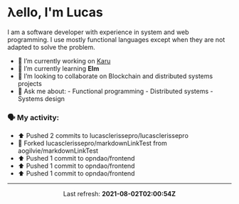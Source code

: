 # λello, I'm Lucas

I am a software developer with experience in system and web programming. I use mostly functional languages except when they are not adapted to solve the problem.

- 🔭 I’m currently working on [Karu](https://github.com/lucasclerissepro/karu)
- 🌱 I’m currently learning **Elm**
- 👯 I’m looking to collaborate on Blockchain and distributed systems projects
- 💬 Ask me about:
      - Functional programming
      - Distributed systems
      - Systems design

### 🗣 My activity:

* ⬆️ Pushed 2 commits to lucasclerissepro/lucasclerissepro
* 🍴 Forked lucasclerissepro/markdownLinkTest from aogilvie/markdownLinkTest
* ⬆️ Pushed 1 commit to opndao/frontend
* ⬆️ Pushed 1 commit to opndao/frontend
* ⬆️ Pushed 1 commit to opndao/frontend
---

<p align="center">
  Last refresh: 
  <b>2021-08-02T02:00:54Z</b>
</p>
